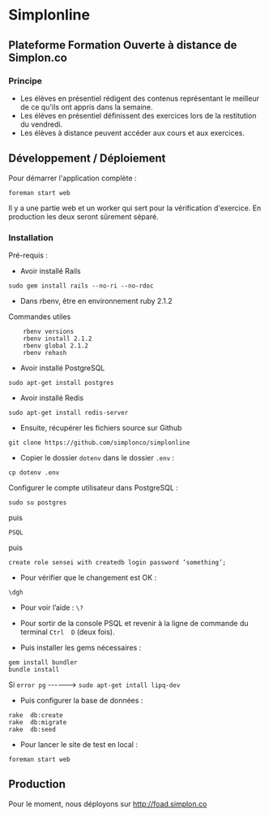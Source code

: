Simplonline
==========

## Plateforme Formation Ouverte à distance de Simplon.co

### Principe

* Les élèves en présentiel rédigent des contenus représentant le meilleur de ce qu'ils ont appris dans la semaine.
* Les éléves en présentiel définissent des exercices lors de la restitution du vendredi.
* Les élèves à distance peuvent accéder aux cours et aux exercices.

## Développement / Déploiement

Pour démarrer l'application complète :

`foreman start web`

Il y a une partie web et un worker qui sert pour la vérification d'exercice. En production les deux seront sûrement séparé.

### Installation

Pré-requis :

* Avoir installé Rails

```sudo gem install rails --no-ri --no-rdoc```

* Dans rbenv, être en environnement ruby 2.1.2

Commandes utiles

        
        rbenv versions  
        rbenv install 2.1.2
        rbenv global 2.1.2
        rbenv rehash

* Avoir installé PostgreSQL

```sudo apt-get install postgres```

* Avoir installé Redis

```sudo apt-get install redis-server```

* Ensuite, récupérer les fichiers source sur Github

```git clone https://github.com/simplonco/simplonline```

* Copier le dossier ```dotenv``` dans le dossier ```.env``` :

```cp dotenv .env```

Configurer le compte utilisateur dans PostgreSQL :

```sudo su postgres```

puis 

```PSQL```

puis 

```create role sensei with createdb login password ‘something’;```

* Pour vérifier que le changement est OK :

```\dgh```

* Pour voir l’aide :  ```\?```

* Pour sortir de la console PSQL et revenir à la ligne de commande du terminal ```Ctrl  D``` (deux fois). 

* Puis installer les gems nécessaires :

```
gem install bundler
bundle install 
```

Si ```error pg```   ------>       ```sudo apt-get intall lipq-dev```         

* Puis configurer la base de données :

```
rake  db:create
rake  db:migrate
rake  db:seed
```

* Pour lancer le site de test en local :

```foreman start web```


## Production

Pour le moment, nous déployons sur http://foad.simplon.co 
